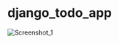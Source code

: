 # django_todo_app
![Screenshot_1](https://github.com/achinthadilshan/django_todo_app/assets/74872570/67494275-3bd3-4f95-bd14-a080dd374777)
